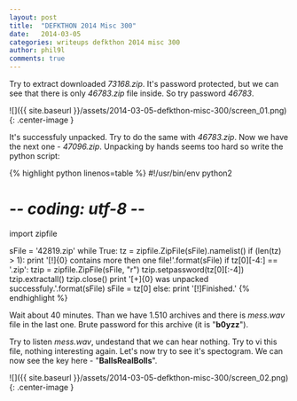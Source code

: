 ```yaml
---
layout: post
title:  "DEFKTHON 2014 Misc 300"
date:   2014-03-05
categories: writeups defkthon 2014 misc 300
author: phil9l
comments: true
---
```


Try to extract downloaded *73168.zip*. It's password protected, but we can see that there is only *46783.zip* file inside. So try password *46783*.

![]({{ site.baseurl }}/assets/2014-03-05-defkthon-misc-300/screen_01.png){: .center-image }
<!-- more -->

It's successfuly unpacked. Try to do the same with *46783.zip*. Now we have the next one - *47096.zip*. Unpacking by hands seems too hard so write the python script:

{% highlight python linenos=table %}
#!/usr/bin/env python2
# -*- coding: utf-8 -*-

import zipfile

sFile = '42819.zip'
while True:
  tz = zipfile.ZipFile(sFile).namelist()
  if (len(tz) > 1):
  print '[!]{0} contains more then one file!'.format(sFile)
  if tz[0][-4:] == '.zip':
  tzip = zipfile.ZipFile(sFile, "r")
  tzip.setpassword(tz[0][:-4])
  tzip.extractall()
  tzip.close()
  print '[+]{0} was unpacked successfuly.'.format(sFile)
  sFile = tz[0]
  else:
  print '[!]Finished.'
{% endhighlight %}

Wait about 40 minutes. Than we have 1.510 archives and there is *mess.wav* file in the last one. Brute password for this archive (it is "**b0yzz**").

Try to listen *mess.wav*, undestand that we can hear nothing. Try to vi this file, nothing interesting again. Let's now try to see it's spectogram. We can now see the key here - "**BallsRealBolls**".

![]({{ site.baseurl }}/assets/2014-03-05-defkthon-misc-300/screen_02.png){: .center-image }

